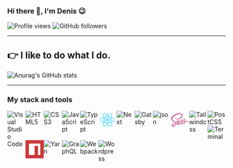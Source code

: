 ### Hi there 👋, I'm Denis :wink:
![Profile views](https://gpvc.arturio.dev/josserden)
![GitHub followers](https://img.shields.io/github/followers/josserden)

---
 👉 I like to do what I do.
---

![Anurag's GitHub stats](https://github-readme-stats.vercel.app/api?username=josserden&show_icons=true&theme=dracula)

---

### My stack and tools

<img align="left"  alt="Visual Studio Code" width="42px" src="https://cdn.svgporn.com/logos/visual-studio-code.svg" />
<img align="left" alt="HTML5" width="42px" src="https://cdn.svgporn.com/logos/html-5.svg" />
<img align="left" alt="CSS3" width="42px" src="https://cdn.svgporn.com/logos/css-3.svg" />
<img align="left" alt="JavaScript" width="42px" src="https://raw.githubusercontent.com/jmnote/z-icons/master/svg/javascript.svg" />
<img align="left" alt="TypeScript" width="42px" src="https://cdn.svgporn.com/logos/typescript-icon.svg" />
<img align="left" alt="React" width="42px" src="https://raw.githubusercontent.com/github/explore/80688e429a7d4ef2fca1e82350fe8e3517d3494d/topics/react/react.png" />
<img align="left" alt="Next" width="42px" src="https://cdn.svgporn.com/logos/nextjs-icon.svg" />
<img align="left" alt="Gatsby" width="42px" src="https://cdn.svgporn.com/logos/gatsby.svg" />
<img align="left" alt="json" width="42px" src="https://cdn.svgporn.com/logos/json.svg" />
<img align="left" alt="Sass" width="42px" src="https://raw.githubusercontent.com/github/explore/80688e429a7d4ef2fca1e82350fe8e3517d3494d/topics/sass/sass.png" />
<img align="left"  alt="Tailwindcss" width="42px" src="https://cdn.svgporn.com/logos/tailwindcss-icon.svg" />
<img align="left"  alt="PostCSS" width="42px" src="https://cdn.svgporn.com/logos/postcss.svg" />
<img align="left" alt="Terminal" width="42px" src="https://cdn.svgporn.com/logos/terminal.svg" />
<img align="left" alt="Npm" width="42px" src="https://raw.githubusercontent.com/github/explore/80688e429a7d4ef2fca1e82350fe8e3517d3494d/topics/npm/npm.png" />
<img align="left" alt="Yarn" width="42px" src="https://cdn.svgporn.com/logos/yarn.svg" />
<img align="left" alt="GraphQL" width="42px" src="https://cdn.svgporn.com/logos/graphql.svg" />
<img align="left" alt="Webpack" width="42px" src="https://cdn.svgporn.com/logos/webpack.svg" />
<img align="left" alt="Wordpress" width="42px" src="https://cdn.svgporn.com/logos/wordpress-icon-alt.svg" />
